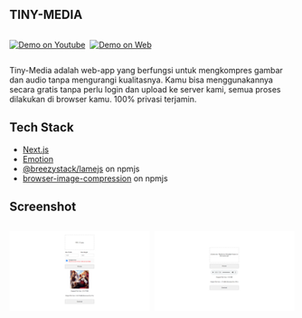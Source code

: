 ## TINY-MEDIA

<div style="display: flex; flex-direction: row; gap: .5rem">

[![Demo on Youtube](https://img.shields.io/badge/Demo%20on-Youtube-red)](https://youtu.be/zBpukvbHsnM?si=BMsJSGrLdajocQYv)

[![Demo on Web](https://img.shields.io/badge/Demo%20on-Web-blue)](https://tiny-media.vercel.app/)

</div>

Tiny-Media adalah web-app yang berfungsi untuk mengkompres gambar dan audio tanpa mengurangi kualitasnya. Kamu bisa menggunakannya secara gratis tanpa perlu login dan upload ke server kami, semua proses dilakukan di browser kamu. 100% privasi terjamin.

## Tech Stack

- [Next.js](https://nextjs.org/)
- [Emotion](https://emotion.sh/docs/introduction)
- [@breezystack/lamejs](https://www.npmjs.com/package/@breezystack/lamejs) on npmjs
- [browser-image-compression](https://www.npmjs.com/package/browser-image-compression) on npmjs

## Screenshot

<div style="display: flex; flex-direction: row; gap: .5rem">

![Compress Image](docs/docs-image.png)

![Compress Audio](docs/docs-audio.png)

</div>
